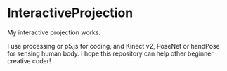 # InteractiveProjection
My interactive projection works.

I use processing or p5.js for coding, and Kinect v2, PoseNet or handPose for sensing human body.
I hope this repository can help other beginner creative coder!
